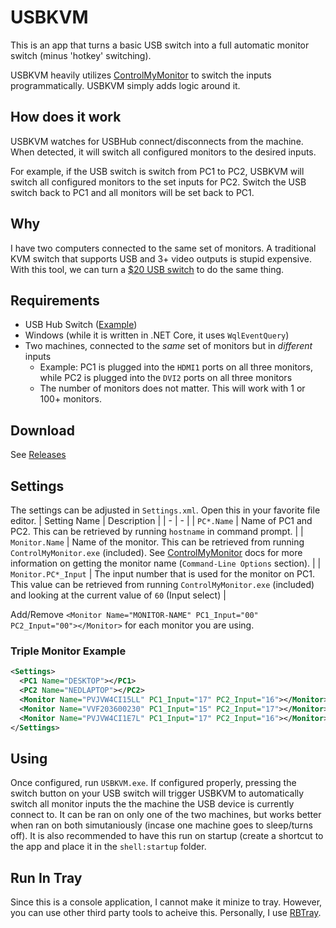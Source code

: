 # USBKVM
This is an app that turns a basic USB switch into a full automatic monitor switch (minus 'hotkey' switching).

USBKVM heavily utilizes [ControlMyMonitor](https://www.nirsoft.net/utils/control_my_monitor.html) to switch the inputs programmatically. USBKVM simply adds logic around it.

## How does it work
USBKVM watches for USBHub connect/disconnects from the machine. When detected, it will switch all configured monitors to the desired inputs. 

For example, if the USB switch is switch from PC1 to PC2, USBKVM will switch all configured monitors to the set inputs for PC2. Switch the USB switch back to PC1 and all monitors will be set back to PC1.

## Why
I have two computers connected to the same set of monitors. A traditional KVM switch that supports USB and 3+ video outputs is stupid expensive. With this tool, we can turn a [$20 USB switch](https://www.amazon.com/gp/product/B07XDT6K82) to do the same thing. 

## Requirements
- USB Hub Switch ([Example](https://www.amazon.com/gp/product/B07XDT6K82))
- Windows (while it is written in .NET Core, it uses `WqlEventQuery`)
- Two machines, connected to the *same* set of monitors but in *different* inputs
   - Example: PC1 is plugged into the `HDMI1` ports on all three monitors, while PC2 is plugged into the `DVI2` ports on all three monitors
   - The number of monitors does not matter. This will work with 1 or 100+ monitors.
   
## Download
See [Releases](https://github.com/NedWilbur/USBKVM/releases)

## Settings
The settings can be adjusted in `Settings.xml`. Open this in your favorite file editor.
| Setting Name | Description |
| - | - |
| `PC*.Name` | Name of PC1 and PC2. This can be retrieved by running `hostname` in command prompt. |
| `Monitor.Name` | Name of the monitor. This can be retrieved from running `ControlMyMonitor.exe` (included). See [ControlMyMonitor](https://www.nirsoft.net/utils/control_my_monitor.html) docs for more information on getting the monitor name (`Command-Line Options` section). |
| `Monitor.PC*_Input` | The input number that is used for the monitor on PC1. This value can be retrieved from running `ControlMyMonitor.exe` (included) and looking at the current value of `60` (Input select)  |

Add/Remove `<Monitor Name="MONITOR-NAME" PC1_Input="00" PC2_Input="00"></Monitor>` for each monitor you are using.

### Triple Monitor Example
```xml
<Settings>
  <PC1 Name="DESKTOP"></PC1>
  <PC2 Name="NEDLAPTOP"></PC2>
  <Monitor Name="PVJVW4CI15LL" PC1_Input="17" PC2_Input="16"></Monitor>
  <Monitor Name="VVF203600230" PC1_Input="15" PC2_Input="17"></Monitor>
  <Monitor Name="PVJVW4CI1E7L" PC1_Input="17" PC2_Input="16"></Monitor>
</Settings>
```

## Using
Once configured, run `USBKVM.exe`. If configured properly, pressing the switch button on your USB switch will trigger USBKVM to automatically switch all monitor inputs the the machine the USB device is currently connect to. It can be ran on only one of the two machines, but works better when ran on both simutaniously (incase one machine goes to sleep/turns off). It is also recommended to have this run on startup (create a shortcut to the app and place it in the `shell:startup` folder.

## Run In Tray
Since this is a console application, I cannot make it minize to tray. However, you can use other third party tools to acheive this. Personally, I use [RBTray](https://github.com/benbuck/rbtray).
